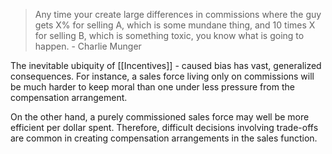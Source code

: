 > Any time your create large differences in commissions where the guy gets X% for selling A, which is some mundane thing, and 10 times X for selling B, which is something toxic, you know what is going to happen. - Charlie Munger

The inevitable ubiquity of [[Incentives]] - caused bias has vast, generalized consequences. For instance, a sales force living only on commissions will be much harder to keep moral than one under less pressure from the compensation arrangement.

On the other hand, a purely commissioned sales force may well be more efficient per dollar spent. Therefore, difficult decisions involving trade-offs are common in creating compensation arrangements in the sales function. 
